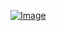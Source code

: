 [![Image](https://github.com/yarrosvault/syde/blob/main/Assets/Banner.png)](http://discord.gg/hVDgUm8WGr "Description")

